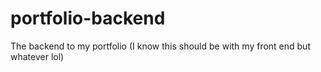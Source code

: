 # portfolio-backend
The backend to my portfolio (I know this should be with my front end but whatever lol)
